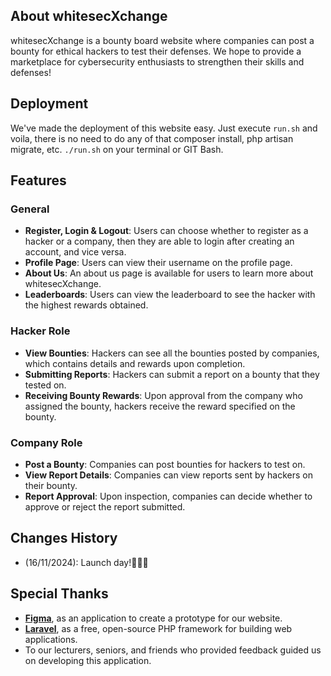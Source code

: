## **About whitesecXchange**
whitesecXchange is a bounty board website where companies can post a bounty for ethical hackers to test their defenses. We hope to provide a marketplace for cybersecurity enthusiasts to strengthen their skills and defenses!

## **Deployment**
We've made the deployment of this website easy. Just execute <code>run.sh</code> and voila, there is no need to do any of that composer install, php artisan migrate, etc.
<code>./run.sh</code> on your terminal or GIT Bash.

## **Features**
### **General**
- **Register, Login & Logout**: Users can choose whether to register as a hacker or a company, then they are able to login after creating an account, and vice versa.
- **Profile Page**: Users can view their username on the profile page.
- **About Us**: An about us page is available for users to learn more about whitesecXchange.
- **Leaderboards**: Users can view the leaderboard to see the hacker with the highest rewards obtained.

### **Hacker Role**
- **View Bounties**: Hackers can see all the bounties posted by companies, which contains details and rewards upon completion.
- **Submitting Reports**: Hackers can submit a report on a bounty that they tested on.
- **Receiving Bounty Rewards**: Upon approval from the company who assigned the bounty, hackers receive the reward specified on the bounty.

### **Company Role**
- **Post a Bounty**: Companies can post bounties for hackers to test on.
- **View Report Details**: Companies can view reports sent by hackers on their bounty.
- **Report Approval**: Upon inspection, companies can decide whether to approve or reject the report submitted.

## **Changes History**
- (16/11/2024): Launch day!🎉🎉🎉

## **Special Thanks**
- **[Figma](https://www.figma.com/)**, as an application to create a prototype for our website.
- **[Laravel](https://laravel.com/)**, as a free, open-source PHP framework for building web applications.
- To our lecturers, seniors, and friends who provided feedback guided us on developing this application.
